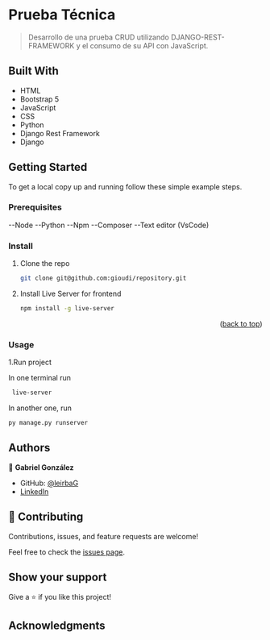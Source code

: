 <a name="readme-top"></a>

# Prueba Técnica
> Desarrollo de una prueba CRUD utilizando DJANGO-REST-FRAMEWORK y el consumo de su API con JavaScript.

## Built With

- HTML
- Bootstrap 5
- JavaScript
- CSS
- Python
- Django Rest Framework
- Django


## Getting Started

To get a local copy up and running follow these simple example steps.

### Prerequisites

--Node 
--Python
--Npm 
--Composer 
--Text editor (VsCode)

### Install

1. Clone the repo
   ```sh
   git clone git@github.com:gioudi/repository.git
   ```
2. Install Live Server for frontend
   ```sh
   npm install -g live-server
   ```

<p align="right">(<a href="#readme-top">back to top</a>)</p>

### Usage

1.Run project

In one terminal run
```sh
 live-server
```
In another one, run
```sh
py manage.py runserver
```

## Authors

👤 **Gabriel González**

- GitHub: [@leirbaG](https://github.com/leirgbaG)
- [LinkedIn](https://www.linkedin.com/in/user/)

## 🤝 Contributing

Contributions, issues, and feature requests are welcome!

Feel free to check the [issues page](https://github.com/use/repository/issues).

## Show your support

Give a ⭐️ if you like this project!

## Acknowledgments
